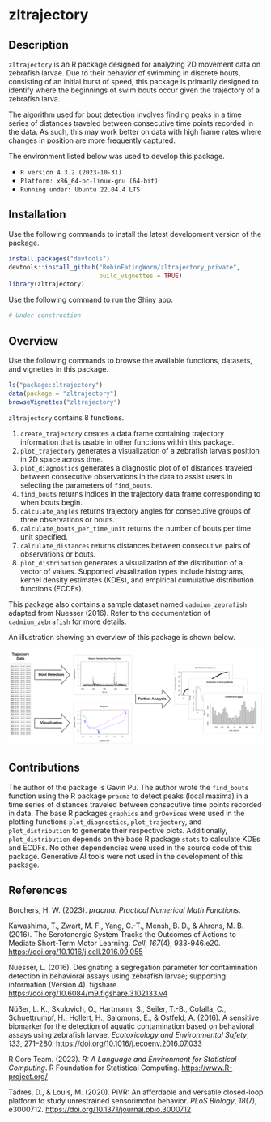 
<!-- README.md is generated from README.Rmd. Please edit that file -->

# zltrajectory

<!-- badges: start -->
<!-- badges: end -->

## Description

`zltrajectory` is an R package designed for analyzing 2D movement data
on zebrafish larvae. Due to their behavior of swimming in discrete
bouts, consisting of an initial burst of speed, this package is
primarily designed to identify where the beginnings of swim bouts occur
given the trajectory of a zebrafish larva.

The algorithm used for bout detection involves finding peaks in a time
series of distances traveled between consecutive time points recorded in
the data. As such, this may work better on data with high frame rates
where changes in position are more frequently captured.

The environment listed below was used to develop this package.

- `R version 4.3.2 (2023-10-31)`
- `Platform: x86_64-pc-linux-gnu (64-bit)`
- `Running under: Ubuntu 22.04.4 LTS`

## Installation

Use the following commands to install the latest development version of
the package.

``` r
install.packages("devtools")
devtools::install_github("RobinEatingWorm/zltrajectory_private",
                         build_vignettes = TRUE)
library(zltrajectory)
```

Use the following command to run the Shiny app.

``` r
# Under construction
```

## Overview

Use the following commands to browse the available functions, datasets,
and vignettes in this package.

``` r
ls("package:zltrajectory")
data(package = "zltrajectory")
browseVignettes("zltrajectory")
```

`zltrajectory` contains 8 functions.

1.  `create_trajectory` creates a data frame containing trajectory
    information that is usable in other functions within this package.
2.  `plot_trajectory` generates a visualization of a zebrafish larva’s
    position in 2D space across time.
3.  `plot_diagnostics` generates a diagnostic plot of of distances
    traveled between consecutive observations in the data to assist
    users in selecting the parameters of `find_bouts`.
4.  `find_bouts` returns indices in the trajectory data frame
    corresponding to when bouts begin.
5.  `calculate_angles` returns trajectory angles for consecutive groups
    of three observations or bouts.
6.  `calculate_bouts_per_time_unit` returns the number of bouts per time
    unit specified.
7.  `calculate_distances` returns distances between consecutive pairs of
    observations or bouts.
8.  `plot_distribution` generates a visualization of the distribution of
    a vector of values. Supported visualization types include
    histograms, kernel density estimates (KDEs), and empirical
    cumulative distribution functions (ECDFs).

This package also contains a sample dataset named `cadmium_zebrafish`
adapted from Nuesser (2016). Refer to the documentation of
`cadmium_zebrafish` for more details.

An illustration showing an overview of this package is shown below.

![](./inst/extdata/overview.png)

## Contributions

The author of the package is Gavin Pu. The author wrote the `find_bouts`
function using the R package `pracma` to detect peaks (local maxima) in
a time series of distances traveled between consecutive time points
recorded in data. The base R packages `graphics` and `grDevices` were
used in the plotting functions `plot_diagnostics`, `plot_trajectory`,
and `plot_distribution` to generate their respective plots.
Additionally, `plot_distribution` depends on the base R package `stats`
to calculate KDEs and ECDFs. No other dependencies were used in the
source code of this package. Generative AI tools were not used in the
development of this package.

## References

Borchers, H. W. (2023). *pracma: Practical Numerical Math Functions*.

Kawashima, T., Zwart, M. F., Yang, C.-T., Mensh, B. D., & Ahrens, M. B.
(2016). The Serotonergic System Tracks the Outcomes of Actions to
Mediate Short-Term Motor Learning. *Cell*, *167*(4), 933-946.e20.
<https://doi.org/10.1016/j.cell.2016.09.055>

Nuesser, L. (2016). Designating a segregation parameter for
contamination detection in behavioral assays using zebrafish larvae;
supporting information (Version 4). figshare.
<https://doi.org/10.6084/m9.figshare.3102133.v4>

Nüßer, L. K., Skulovich, O., Hartmann, S., Seiler, T.-B., Cofalla, C.,
Schuettrumpf, H., Hollert, H., Salomons, E., & Ostfeld, A. (2016). A
sensitive biomarker for the detection of aquatic contamination based on
behavioral assays using zebrafish larvae. *Ecotoxicology and
Environmental Safety*, *133*, 271–280.
<https://doi.org/10.1016/j.ecoenv.2016.07.033>

R Core Team. (2023). *R: A Language and Environment for Statistical
Computing*. R Foundation for Statistical Computing.
<https://www.R-project.org/>

Tadres, D., & Louis, M. (2020). PiVR: An affordable and versatile
closed-loop platform to study unrestrained sensorimotor behavior. *PLoS
Biology*, *18*(7), e3000712.
<https://doi.org/10.1371/journal.pbio.3000712>

